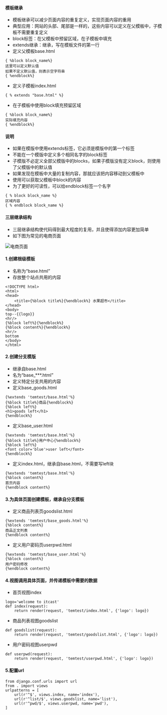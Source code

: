#### 模板继承

- 模板继承可以减少页面内容的重复定义，实现页面内容的重用
- 典型应用：网站的头部、尾部是一样的，这些内容可以定义在父模板中，子模板不需要重复定义
- block标签：在父模板中预留区域，在子模板中填充
- extends继承：继承，写在模板文件的第一行
- 定义父模板base.html

```
{ %block block_name%}
这里可以定义默认值
如果不定义默认值，则表示空字符串
{ %endblock%}
```

- 定义子模板index.html

```
{ % extends "base.html" %}
```

- 在子模板中使用block填充预留区域

```
{ %block block_name%}
实际填充内容
{ %endblock%}
```

#### 说明

- 如果在模版中使用extends标签，它必须是模版中的第一个标签
- 不能在一个模版中定义多个相同名字的block标签
- 子模版不必定义全部父模版中的blocks，如果子模版没有定义block，则使用了父模版中的默认值
- 如果发现在模板中大量的复制内容，那就应该把内容移动到父模板中
- 使用可以获取父模板中block的内容
- 为了更好的可读性，可以给endblock标签一个名字

```
{ % block block_name %}
区域内容
{ % endblock block_name %}
```

#### 三层继承结构

- 三层继承结构使代码得到最大程度的复用，并且使得添加内容更加简单
- 如下图为常见的电商页面

![电商页面](file:///Users/lizhonglin/Desktop/06%20%E4%BC%A0%E6%99%BA%E6%92%AD%E5%AE%A2python%EF%BC%9A6%202.django/%E8%B5%84%E6%96%99/part4/images/page.png)

#### 1.创建根级模板

- 名称为“base.html”
- 存放整个站点共用的内容

```
<!DOCTYPE html>
<html>
<head>
    <title>{%block title%}{%endblock%} 水果超市</title>
</head>
<body>
top--{{logo}}
<hr/>
{%block left%}{%endblock%}
{%block content%}{%endblock%}
<hr/>
bottom
</body>
</html>
```

#### 2.创建分支模版

- 继承自base.html
- 名为“base_***.html”
- 定义特定分支共用的内容
- 定义base_goods.html

```
{%extends 'temtest/base.html'%}
{%block title%}商品{%endblock%}
{%block left%}
<h1>goods left</h1>
{%endblock%}
```

- 定义base_user.html

```
{%extends 'temtest/base.html'%}
{%block title%}用户中心{%endblock%}
{%block left%}
<font color='blue'>user left</font>
{%endblock%}
```

- 定义index.html，继承自base.html，不需要写left块

```
{%extends 'temtest/base.html'%}
{%block content%}
首页内容
{%endblock content%}
```

#### 3.为具体页面创建模板，继承自分支模板

- 定义商品列表页goodslist.html

```
{%extends 'temtest/base_goods.html'%}
{%block content%}
商品正文列表
{%endblock content%}
```

- 定义用户密码页userpwd.html

```
{%extends 'temtest/base_user.html'%}
{%block content%}
用户密码修改
{%endblock content%}
```

#### 4.视图调用具体页面，并传递模板中需要的数据

- 首页视图index

```
logo='welcome to itcast'
def index(request):
    return render(request, 'temtest/index.html', {'logo': logo})
```

- 商品列表视图goodslist

```
def goodslist(request):
    return render(request, 'temtest/goodslist.html', {'logo': logo})
```

- 用户密码视图userpwd

```
def userpwd(request):
    return render(request, 'temtest/userpwd.html', {'logo': logo})
```

#### 5.配置url

```
from django.conf.urls import url
from . import views
urlpatterns = [
    url(r'^$', views.index, name='index'),
    url(r'^list/$', views.goodslist, name='list'),
    url(r'^pwd/$', views.userpwd, name='pwd'),
]
```